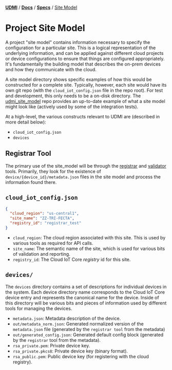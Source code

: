 [**UDMI**](../../) / [**Docs**](../) / [**Specs**](./) / [Site Model](#)

# Project Site Model

A project "site model" contains information necessary to specify the configuration for
a particular site. This is a logical representation of the underlying information, and can be
applied against different cloud projects or device configurations to ensure that things are
configured appropriately. It's fundamentally the building model that describes the on-prem
devices and how they communicate with the cloud.

A site model directory shows specific examples of how this would be constructed for a complete
site. Typically, however, each site would have its own git repo (with the `cloud_iot_config.json`
file in the repo root). For test and development, this only needs to be a on-disk directory.
The [udmi_site_model](https://github.com/faucetsdn/udmi_site_model) repo
provides an up-to-date example of what a site model might look like (actively used by some
of the integration tests).

At a high-level, the various constructs relevant to UDMI are (described in more detail below):
* `cloud_iot_config.json`
* `devices`

## Registrar Tool

The primary use of the site_model will be through the [registrar](../tools/registrar.md) and
[validator](../tools/validator.md) tools. Primarily, they look for the existence of
`device/{device_id}/metadata.json` files in the site model and process the information found there.

## `cloud_iot_config.json`

```json
{
  "cloud_region": "us-central1",
  "site_name": "ZZ-TRI-FECTA",
  "registry_id": "registrar_test"
}
```

* `cloud_region`: The cloud region associated with this site. This is used by various tools as
required for API calls.
* `site_name`: The semantic name of the site, which is used for various bits of validation and
reporting.
* `registry_id`: The Cloud IoT Core _registry_ id for this site.

## `devices/`

The `devices` directory contains a set of descriptions for individual devices in the system. Each
device directory name corresponds to the Cloud IoT Core device entry and represents the canonical
name for the device. Inside of this directory will be various bits and pieces of information used
by different tools for managing the devices.

* `metadata.json`: Metadata description of the device.
* `out/metadata_norm.json`: Generated normalized version of the `metadata.json` file (generated by the `registrar tool` from the metadata)
* `out/generated_config.json`: Generated default config block (generated by the `registrar` tool from the metadata).
* `rsa_private.pem`: Private device key.
* `rsa_private.pkcs8`: Private device key (binary format).
* `rsa_public.pem`: Public device key (for registering with the cloud registry).
